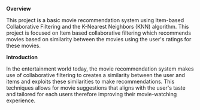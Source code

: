 **Overview**

This project is a basic movie recommendation system using Item-based Collaborative Filtering and the K-Nearest Neighbors (KNN) algorithm. This project is focused on Item based collaborative filtering which recommends movies based on similarity between the movies using the user's ratings for these movies.

**Introduction**

In the entertainment world today, the movie recommendation system makes use of collaborative filtering to creates a similarity between the user and items and exploits these similarities to make recommendations. This techniques allows for movie suggestions that aligns with the user's taste and tailored for each users therefore improving their movie-watching experience.


